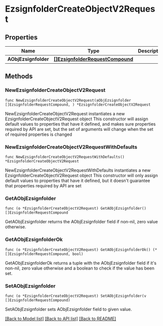 # EzsignfolderCreateObjectV2Request

## Properties

Name | Type | Description | Notes
------------ | ------------- | ------------- | -------------
**AObjEzsignfolder** | [**[]EzsignfolderRequestCompound**](EzsignfolderRequestCompound.md) |  | 

## Methods

### NewEzsignfolderCreateObjectV2Request

`func NewEzsignfolderCreateObjectV2Request(aObjEzsignfolder []EzsignfolderRequestCompound, ) *EzsignfolderCreateObjectV2Request`

NewEzsignfolderCreateObjectV2Request instantiates a new EzsignfolderCreateObjectV2Request object
This constructor will assign default values to properties that have it defined,
and makes sure properties required by API are set, but the set of arguments
will change when the set of required properties is changed

### NewEzsignfolderCreateObjectV2RequestWithDefaults

`func NewEzsignfolderCreateObjectV2RequestWithDefaults() *EzsignfolderCreateObjectV2Request`

NewEzsignfolderCreateObjectV2RequestWithDefaults instantiates a new EzsignfolderCreateObjectV2Request object
This constructor will only assign default values to properties that have it defined,
but it doesn't guarantee that properties required by API are set

### GetAObjEzsignfolder

`func (o *EzsignfolderCreateObjectV2Request) GetAObjEzsignfolder() []EzsignfolderRequestCompound`

GetAObjEzsignfolder returns the AObjEzsignfolder field if non-nil, zero value otherwise.

### GetAObjEzsignfolderOk

`func (o *EzsignfolderCreateObjectV2Request) GetAObjEzsignfolderOk() (*[]EzsignfolderRequestCompound, bool)`

GetAObjEzsignfolderOk returns a tuple with the AObjEzsignfolder field if it's non-nil, zero value otherwise
and a boolean to check if the value has been set.

### SetAObjEzsignfolder

`func (o *EzsignfolderCreateObjectV2Request) SetAObjEzsignfolder(v []EzsignfolderRequestCompound)`

SetAObjEzsignfolder sets AObjEzsignfolder field to given value.



[[Back to Model list]](../README.md#documentation-for-models) [[Back to API list]](../README.md#documentation-for-api-endpoints) [[Back to README]](../README.md)


